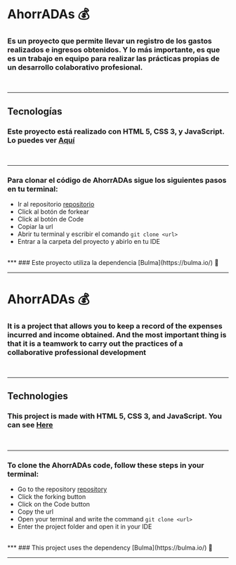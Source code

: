 # AhorrADAs 💰

### Es un proyecto que permite llevar un registro de los gastos realizados e ingresos obtenidos. Y lo más importante, es que es un trabajo en equipo para realizar las prácticas propias de un desarrollo colaborativo profesional.
<br>

***
## Tecnologías

### Este proyecto está realizado con HTML 5, CSS 3, y JavaScript. Lo puedes ver [Aquí](https://ecstatic-hoover-b5c3de.netlify.app/)
<br>

***

### Para clonar el código de AhorrADAs sigue los siguientes pasos en tu terminal:

- Ir al repositorio [repositorio](https://karijofre.github.io/Ahorradas-II/)
- Click al botón de forkear
- Click al botón de Code
- Copiar la url
- Abrir tu terminal y escribir el comando   ```git clone <url>```
- Entrar a la carpeta del proyecto y abirlo en tu IDE
<br>
***
### Este proyecto utiliza la dependencia [Bulma](https://bulma.io/) 🌈

<br>

***


# AhorrADAs 💰

### It is a project that allows you to keep a record of the expenses incurred and income obtained. And the most important thing is that it is a teamwork to carry out the practices of a collaborative professional development
<br>

***
## Technologies

### This project is made with HTML 5, CSS 3, and JavaScript. You can see [Here](https://ecstatic-hoover-b5c3de.netlify.app/)
<br>

***

### To clone the AhorrADAs code, follow these steps in your terminal:

- Go to the repository [repository](https://karijofre.github.io/Ahorradas-II/)
- Click the forking button
- Click on the Code button
- Copy the url
- Open your terminal and write the command   ```git clone <url>```
- Enter the project folder and open it in your IDE
<br>
***
### This project uses the dependency [Bulma](https://bulma.io/) 🌈

<br>

***




